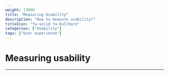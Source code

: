 ```yaml
---
weight: 13000
title: "Measuring Usability"
description: "How to measure usability?"
titleIcon: "fa-solid fa-bullhorn"
categories: ["Usability"]
tags: ["User experience"]
---
```


# Measuring usability
---